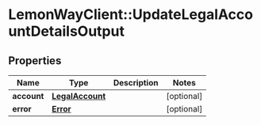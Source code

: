 # LemonWayClient::UpdateLegalAccountDetailsOutput

## Properties
Name | Type | Description | Notes
------------ | ------------- | ------------- | -------------
**account** | [**LegalAccount**](LegalAccount.md) |  | [optional] 
**error** | [**Error**](Error.md) |  | [optional] 


